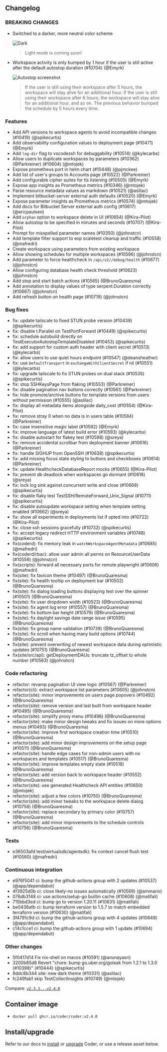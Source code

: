 ## Changelog

### BREAKING CHANGES

- Switched to a darker, more neutral color scheme

  ![Dark](https://user-images.githubusercontent.com/22407953/283922030-f697fcbe-3113-4352-9aa7-f1124c76efc6.png)

  > Light mode is coming soon!

- Workspace activity is only bumped by 1 hour if the user is still active after the default autostop duration (#10704) (@Emyrk)

  ![Autostop screenshot](https://user-images.githubusercontent.com/22407953/283919406-4c00600e-3b68-40ff-8377-34f5c00805c8.png)

  > If the user is still using their workspace after 5 hours, the workspace will stay alive for an additional hour. If the user is still using their workspace after 6 hours, the workspace will stay alive for an additional hour, and so on. The previous behavior bumped the schedule by 5 hours every time.

### Features

- Add API versions to workspace agents to avoid incompatible changes (#10419) (@spikecurtis)
- Add observability configuration values to deployment page (#10471) (@Emyrk)
- Add `log-dir` flag to vscodessh for debuggability (#10514) (@kylecarbs)
- Allow users to duplicate workspaces by parameters (#10362) (@Parkreiner) (#10604) (@mtojek)
- Expose prometheus port in helm chart (#10448) (@pjmckee)
- Add list of user's groups to Accounts page (#10522) (@Parkreiner)
- Add configurable cipher suites for tls listening (#10505) (@Emyrk)
- Expose app insights as Prometheus metrics (#10346) (@mtojek)
- Parse resource metadata values as markdown (#10521) (@aslilac)
- Implement bitbucket-server external auth defaults (#10520) (@Emyrk)
- Expose parameter insights as Prometheus metrics (#10574) (@mtojek)
- Add docs for Bitbucket Server external auth config (#10617) (@ericpaulsen)
- Add `orphan` option to workspace delete in UI (#10654) (@Kira-Pilot)
- Allow autostop to be specified in minutes and seconds (#10707) (@Kira-Pilot)
- Prompt for misspelled parameter names (#10350) (@johnstcn)
- Add template filter support to exp scaletest cleanup and traffic (#10558) (@mafredri)
- Create workspace using parameters from existing workspace
- Allow showing schedules for multiple workspaces (#10596) (@johnstcn)
- Add parameter to force healthcheck in `/api/v2//debug/health` (#10677) (@johnstcn)
- Allow configuring database health check threshold (#10623) (@johnstcn)
- Add stop and start batch actions (#10565) (@BrunoQuaresma)
- Add annotation to display values of type serpent.Duration correctly (#10667) (@johnstcn)
- Add refresh button on health page (#10719) (@johnstcn)

### Bug fixes

- fix: update tailscale to fixed STUN probe version (#10439) (@spikecurtis)
- fix: disable t.Parallel on TestPortForward (#10449) (@spikecurtis)
- fix: schedule autobuild directly on TestExecutorAutostopTemplateDisabled (#10453) (@spikecurtis)
- fix: add support for custom auth header with client secret (#10513) (@kylecarbs)
- fix: allow users to use quiet hours endpoint (#10547) (@deansheather)
- fix: use `DefaultTransport` in `exchangeWithClientSecret` if nil (#10551) (@kylecarbs)
- fix: upgrade tailscale to fix STUN probes on dual stack (#10535) (@spikecurtis)
- fix: stop SSHKeysPage from flaking (#10553) (@Parkreiner)
- fix: disable pagination nav buttons correctly (#10561) (@Parkreiner)
- fix: hide promote/archive buttons for template versions from users without permission (#10555) (@aslilac)
- fix: display all metadata items alongside daily_cost (#10554) (@Kira-Pilot)
- fix: remove stray 0 when no data is in users table (#10584) (@Parkreiner)
- fix: case insensitive magic label (#10592) (@Emyrk)
- fix: improve language of latest build error (#10593) (@kylecarbs)
- fix: disable autostart for flakey test (#10598) (@sreya)
- fix: remove accidental scrollbar from deployment banner (#10616) (@Parkreiner)
- fix: handle SIGHUP from OpenSSH (#10638) (@spikecurtis)
- fix: add missing focus state styling to buttons and checkboxes (#10614) (@Parkreiner)
- fix: update HealthcheckDatabaseReport mocks (#10655) (@Kira-Pilot)
- fix: prevent db deadlock when workspaces go dormant (#10618) (@sreya)
- fix: lock log sink against concurrent write and close (#10668) (@spikecurtis)
- fix: disable flaky test TestSSH/RemoteForward_Unix_Signal (#10711) (@spikecurtis)
- fix: disable autoupdate workspace setting when template setting enabled (#10662) (@sreya)
- fix: show all experiments in deployments list if opted into (#10722) (@Kira-Pilot)
- fix: close ssh sessions gracefully (#10732) (@spikecurtis)
- fix: accept legacy redirect HTTP environment variables (#10748) (@spikecurtis)
- fix(coderd): fix memory leak in `watchWorkspaceAgentMetadata` (#10685) (@mafredri)
- fix(coderd/rbac): allow user admin all perms on ResourceUserData (#10556) (@johnstcn)
- fix(scripts): forward all necessary ports for remote playwright (#10606) (@mafredri)
- fix(site): fix favicon theme (#10497) (@BrunoQuaresma)
- fix(site): fix health tooltip on deployment bar (#10502) (@BrunoQuaresma)
- fix(site): fix dialog loading buttons displaying text over the spinner (#10501) (@BrunoQuaresma)
- fix(site): fix user dropdown width (#10523) (@BrunoQuaresma)
- fix(site): fix agent log error (#10557) (@BrunoQuaresma)
- fix(site): fix bottom bar height (#10579) (@BrunoQuaresma)
- fix(site): fix daylight savings date range issue (#10595) (@BrunoQuaresma)
- fix(site): fix group name validation (#10739) (@BrunoQuaresma)
- fix(site): fix scroll when having many build options (#10744) (@BrunoQuaresma)
- fix(site): prevent overwriting of newest workspace data during optimistic updates (#10751) (@BrunoQuaresma)
- fix(site/src/api): getDeploymentDAUs: truncate tz_offset to whole number (#10563) (@johnstcn)

### Code refactoring

- refactor: revamp pagination UI view logic (#10567) (@Parkreiner)
- refactor(cli): extract workspace list parameters (#10605) (@johnstcn)
- refactor(site): minor improvements on users page popovers (#10492) (@BrunoQuaresma)
- refactor(site): remove version and last built from workspace header (#10495) (@BrunoQuaresma)
- refactor(site): simplify proxy menu (#10496) (@BrunoQuaresma)
- refactor(site): make minor design tweaks and fix issues on more options menus (#10493) (@BrunoQuaresma)
- refactor(site): improve first workspace creation time (#10510) (@BrunoQuaresma)
- refactor(site): add minor design improvements on the setup page (#10511) (@BrunoQuaresma)
- refactor(site): handle edge cases for non-admin users with no workspaces and templates (#10517) (@BrunoQuaresma)
- refactor(site): improve templates empty state (#10518) (@BrunoQuaresma)
- refactor(site): add version back to workspace header (#10552) (@BrunoQuaresma)
- refactor(site): use generated Healthcheck API entities (#10650) (@mtojek)
- refactor(site): adjust a few colors (#10750) (@BrunoQuaresma)
- refactor(site): add minor tweaks to the workspace delete dialog (#10758) (@BrunoQuaresma)
- refactor(site): replace secondary by primary color (#10757) (@BrunoQuaresma)
- refactor(site): add minor improvements to the schedule controls (#10756) (@BrunoQuaresma)

### Tests

- e36503afd test(wirtualsdk/agentsdk): fix context cancel flush test (#10560) (@mafredri)

### Continuous integration

- e976f5041 ci: bump the github-actions group with 2 updates (#10537) (@app/dependabot)
- 4f3925d0b ci: close likely-no issues automatically (#10569) (@ammario)
- 076db3148 ci: use actions/setup-go builtin cache (#10608) (@matifali)
- 715bbd3ed ci: bump go to version 1.20.11 (#10631) (@matifali)
- be0436afb ci: bump terraform version to 1.5.7 to match embedded terraform version (#10630) (@matifali)
- 3f4791c9d ci: bump the github-actions group with 4 updates (#10649) (@app/dependabot)
- c14c1cce1 ci: bump the github-actions group with 1 update (#10694) (@app/dependabot)

### Other changes

- 5f0417d14 Fix nix-shell on macos (#10591) (@anunayasri)
- 3200b85d8 Revert "chore: bump go.uber.org/goleak from 1.2.1 to 1.3.0 (#10398)" (#10444) (@spikecurtis)
- 8ddc8b344 site: new dark theme (#10331) (@aslilac)
- fc249fab1 skip TestCollectInsights (#10749) (@mtojek)

Compare: [`v2.3.3...v2.4.0`](https://github.com/coder/coder/compare/v2.3.3...v2.4.0)

## Container image

- `docker pull ghcr.io/coder/coder:v2.4.0`

## Install/upgrade

Refer to our docs to [install](https://coder.com/docs/install) or [upgrade](https://coder.com/docs/admin/upgrade) Coder, or use a release asset below.
